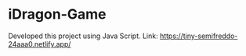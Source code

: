 # iDragon-Game
Developed this project using Java Script.
Link: https://tiny-semifreddo-24aaa0.netlify.app/
